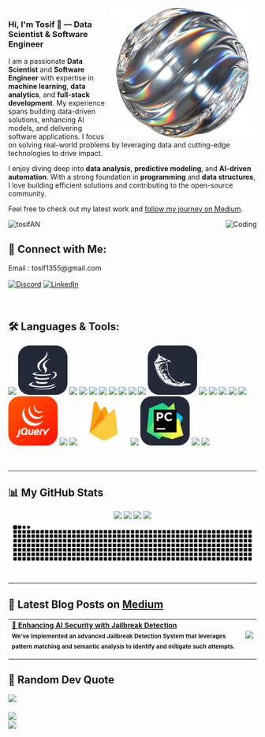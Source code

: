 <!-- markdownlint-disable no-inline-html first-line-h1 no-alt-text -->

<picture>
  <source srcset="" media="(max-width: 900px)" width="0" height="0">
  <img align="right" width="300" src="assets/glass.png">
</picture>

### Hi, I'm Tosif 👋 — Data Scientist & Software Engineer

I am a passionate **Data Scientist** and **Software Engineer** with expertise in **machine learning**, **data analytics**, and **full-stack development**. My experience spans building data-driven solutions, enhancing AI models, and delivering software applications. I focus on solving real-world problems by leveraging data and cutting-edge technologies to drive impact.

I enjoy diving deep into **data analysis**, **predictive modeling**, and **AI-driven automation**. With a strong foundation in **programming** and **data structures**, I love building efficient solutions and contributing to the open-source community. 

Feel free to check out my latest work and [follow my journey on Medium](https://medium.com/@tosif1355).

<img align="right" alt="Coding" src="https://user-images.githubusercontent.com/74038190/225813708-98b745f2-7d22-48cf-9150-083f1b00d6c9.gif">

<p align="left"> <img src="https://komarev.com/ghpvc/?username=tosifAN&label=Profile%20views&color=0e75b6&style=flat" alt="tosifAN" /> </p>

## 🚀 Connect with Me:

<p>Email : tosif1355@gmail.com </p>
<div align="left">
  <a href="https://discordapp.com/users/tosif3" target="blank"><img align="center" src="https://user-images.githubusercontent.com/74038190/235294015-47144047-25ab-417c-af1b-6746820a20ff.gif" alt="Discord" width="100" /></a>
  <a href="https://www.linkedin.com/in/tosif-ansari-49325622a/" target="blank"><img align="center" src="https://user-images.githubusercontent.com/74038190/235294012-0a55e343-37ad-4b0f-924f-c8431d9d2483.gif" alt="LinkedIn" width="100" /></a>
</div>
<br><br>

## 🛠️ Languages & Tools:

<div align="left">
  <img src="https://user-images.githubusercontent.com/74038190/212257472-08e52665-c503-4bd9-aa20-f5a4dae769b5.gif" width="100">  
  <img src="https://github.com/tandpfun/skill-icons/blob/main/icons/Java-Dark.svg" width="100">
  <img src="https://user-images.githubusercontent.com/74038190/212257454-16e3712e-945a-4ca2-b238-408ad0bf87e6.gif" width="100">
  <img src="https://user-images.githubusercontent.com/74038190/212257467-871d32b7-e401-42e8-a166-fcfd7baa4c6b.gif" width="100">
  <img src="https://user-images.githubusercontent.com/74038190/212257468-1e9a91f1-b626-4baa-b15d-5c385dfa7ed2.gif" width="100">
  <img src="https://user-images.githubusercontent.com/74038190/212257465-7ce8d493-cac5-494e-982a-5a9deb852c4b.gif" width="100">
  <img src="https://user-images.githubusercontent.com/74038190/212281775-b468df30-4edc-4bf8-a4ee-f52e1aaddc86.gif" width="100">
  <img src="https://user-images.githubusercontent.com/74038190/238200426-29fd6286-4e7b-4d6c-818f-c4765d5e39a9.gif" width="100">
  <img src="https://user-images.githubusercontent.com/74038190/238200428-67f477ed-6624-42da-99f0-1a7b1a16eecb.gif" width="100">
  <img src="https://user-images.githubusercontent.com/74038190/238200433-3fb2cdf6-8920-462e-87a4-95af376418aa.gif" width="100">
  <img src="https://github.com/tandpfun/skill-icons/blob/main/icons/Flask-Dark.svg" width="100">
  <img src="https://user-images.githubusercontent.com/74038190/212257460-738ff738-247f-4445-a718-cdd0ca76e2db.gif" width="100">
  <img src="https://techstack-generator.vercel.app/cpp-icon.svg" width="120">
  <img src="https://user-images.githubusercontent.com/74038190/238200622-e0d299f2-767c-4c21-bd49-90f2a19f1a78.gif" width="100">
  <img src="https://techstack-generator.vercel.app/mysql-icon.svg" width="110">
  <img src="https://user-images.githubusercontent.com/74038190/212280805-9bcb336b-8c55-46a8-abf8-ff286ab55472.gif" width="100">
  <img src="https://github.com/tandpfun/skill-icons/blob/main/icons/JQuery.svg" width="100">
  <img src="https://user-images.githubusercontent.com/25181517/183859966-a3462d8d-1bc7-4880-b353-e2cbed900ed6.png" width="100">
  <img src="https://user-images.githubusercontent.com/25181517/184103699-d1b83c07-2d83-4d99-9a1e-83bd89e08117.png" width="100">
  <img src="https://github.com/subash-srk/My-Assets/blob/main/Firebase.gif" width="100">
  <img src="https://user-images.githubusercontent.com/25181517/192108891-d86b6220-e232-423a-bf5f-90903e6887c3.png" width="100">  
  <img src="https://raw.githubusercontent.com/tandpfun/skill-icons/65dea6c4eaca7da319e552c09f4cf5a9a8dab2c8/icons/PyCharm-Dark.svg" width="100">
  <img src="https://user-images.githubusercontent.com/25181517/192109061-e138ca71-337c-4019-8d42-4792fdaa7128.png" width="100">
  <img src="https://user-images.githubusercontent.com/25181517/121401671-49102800-c959-11eb-9f6f-74d49a5e1774.png" width="100">
</div>
<br /><br />

---

## 📊 My GitHub Stats

<div align="center">
  <img height="200" src="http://github-readme-streak-stats.herokuapp.com?user=tosifAN&theme=dark&background=000000" />
  <img height="150" src="https://github-readme-stats.vercel.app/api?username=tosifAN&show_icons=true&count_private=true&hide=contribs&locale=en&theme=dracula&border_radius=5" />
  <img height="150" src="https://github-readme-stats.vercel.app/api/top-langs/?username=tosifAN&layout=compact&hide=php&langs_count=6&locale=en&theme=dracula&border_radius=5" /> 
  <img src="https://stats.dooboo.io/api/github-stats-advanced?login=tosifAN" height="300" />
  <img src="https://raw.githubusercontent.com/iamwilldev/iamwilldev/output/snake.svg" alt="Snake animation" />
</div>

---

## 📝 Latest Blog Posts on [Medium](https://medium.com/@tosif1355)

| [**🤖 Enhancing AI Security with Jailbreak Detection**](https://medium.com/@tosif1355/enhancing-ai-security-with-jailbreak-detection-8d5249e35b63) <br> <sub>We’ve implemented an advanced Jailbreak Detection System that leverages pattern matching and semantic analysis to identify and mitigate such attempts.</sub> | [<img src="https://miro.medium.com/v2/resize:fit:1400/format:webp/1*IrKcluu-TtVmGSEjue13vQ.jpeg" height="90">](https://miro.medium.com/v2/resize:fit:1400/format:webp/1*IrKcluu-TtVmGSEjue13vQ.jpeg) |
| :-- | :-: |

---

## 💬 Random Dev Quote

![](https://quotes-github-readme.vercel.app/api?type=horizontal&theme=radical)

<img align="center" src="https://user-images.githubusercontent.com/74038190/212284158-e840e285-664b-44d7-b79b-e264b5e54825.gif" width="1000"/>
<br />
<img align="center" src="https://user-images.githubusercontent.com/74038190/212284100-561aa473-3905-4a80-b561-0d28506553ee.gif"/>
